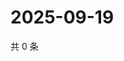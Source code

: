 # 2025-09-19

共 0 条

<!-- BEGIN ZHIHUVIDEO -->
<!-- 最后更新时间 Fri Sep 19 2025 07:10:22 GMT+0800 (China Standard Time) -->

<!-- END ZHIHUVIDEO -->
